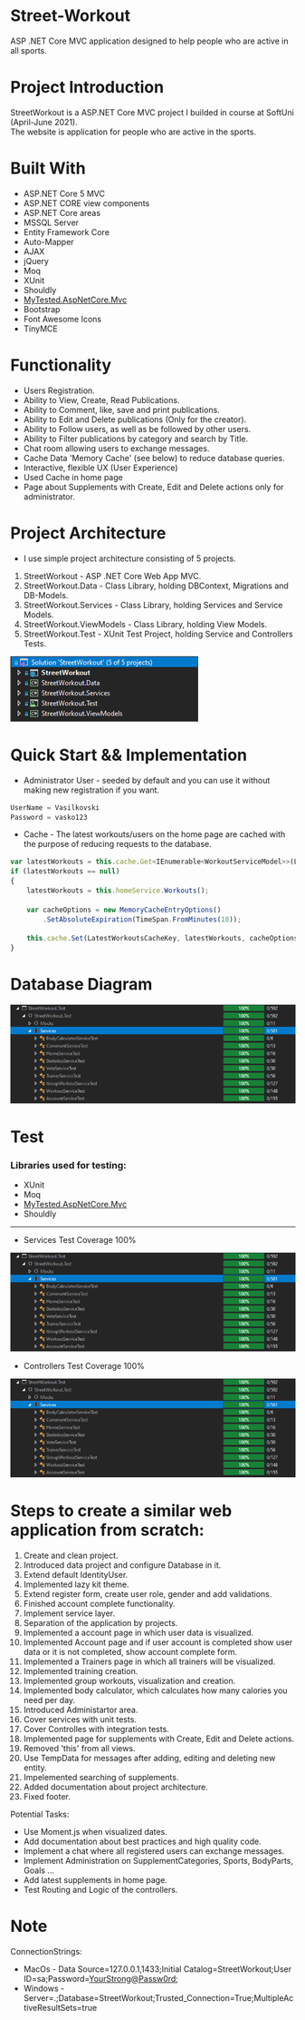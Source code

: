 #  Street-Workout
ASP .NET Core MVC application designed to help people who are active in all sports.

# Project Introduction
StreetWorkout is a ASP.NET Core MVC project I builded in course at SoftUni (April-June 2021). <br /> The website is application for people who are active in the sports.

# Built With
* ASP.NET Core 5 MVC
* ASP.NET CORE view components
* ASP.NET Core areas
* MSSQL Server
* Entity Framework Core
* Auto-Mapper
* AJAX
* jQuery
* Moq
* XUnit
* Shouldly
* [MyTested.AspNetCore.Mvc](https://github.com/ivaylokenov/MyTested.AspNetCore.Mvc)
* Bootstrap
* Font Awesome Icons
* TinyMCE

# Functionality
* Users Registration.
* Ability to View, Create, Read Publications.
* Ability to Comment, like, save and print publications.
* Ability to Edit and Delete publications (Only for the creator).
* Ability to Follow users, as well as be followed by other users.
* Ability to Filter publications by category and search by Title.
* Chat room allowing users to exchange messages.
* Cache Data 'Memory Cache' (see below) to reduce database queries.
* Interactive, flexible UX (User Experience)
* Used Cache in home page
* Page about Supplements with Create, Edit and Delete actions only for administrator. 

# Project Architecture
* I use simple project architecture consisting of 5 projects.

1. StreetWorkout - ASP .NET Core Web App MVC.
2. StreetWorkout.Data - Class Library, holding DBContext, Migrations and DB-Models.
3. StreetWorkout.Services - Class Library, holding Services and Service Models.
4. StreetWorkout.ViewModels - Class Library, holding View Models.
5. StreetWorkout.Test - XUnit Test Project, holding Service and Controllers Tests.

![](img/ProjectArchitecture.jpg)

# Quick Start && Implementation

* Administrator User - seeded by default and you can use it without making new registration if you want.
```javascript
UserName = Vasilkovski
Password = vasko123
```

* Cache - The latest workouts/users on the home page are cached with the purpose of reducing requests to the database.

```javascript
var latestWorkouts = this.cache.Get<IEnumerable<WorkoutServiceModel>>(LatestWorkoutsCacheKey);
if (latestWorkouts == null)
{
    latestWorkouts = this.homeService.Workouts();

    var cacheOptions = new MemoryCacheEntryOptions()
        .SetAbsoluteExpiration(TimeSpan.FromMinutes(10));

    this.cache.Set(LatestWorkoutsCacheKey, latestWorkouts, cacheOptions);
}
```

# Database Diagram

![](img/ServicesTest.jpg)

# Test

### Libraries used for testing:

* XUnit
* Moq
* [MyTested.AspNetCore.Mvc](https://github.com/ivaylokenov/MyTested.AspNetCore.Mvc)
* Shouldly

---

* Services Test Coverage 100%

![](img/ServicesTest.jpg)

* Controllers Test Coverage 100%

![](img/ServicesTest.jpg)

# Steps to create a similar web application from scratch:

1. Create and clean project.
2. Introduced data project and configure Database in it.
3. Extend default IdentityUser.
4. Implemented lazy kit theme.
5. Extend register form, create user role, gender and add validations.
6. Finished account complete functionality.
7. Implement service layer.
8. Separation of the application by projects.
9. Implemented a account page in which user data is visualized.
10. Implemented Account page and if user account is completed show user data or it is not completed, show account complete form.
11. Implemented a Trainers page in which all trainers will be visualized.
12. Implemented training creation.
13. Implemented group workouts, visualization and creation.
14. Implemented body calculator, which calculates how many calories you need per day.
15. Introduced Administartor area.
16. Cover services with unit tests.
17. Cover Controlles with integration tests.
18. Implemented page for supplements with Create, Edit and Delete actions.
19. Removed 'this' from all views.
20. Use TempData for messages after adding, editing and deleting new entity.
21. Impelemented searching of supplements.
22. Added documentation about project architecture.
23. Fixed footer.

Potential Tasks:
- Use Moment.js when visualized dates.
- Add documentation about best practices and high quality code.
- Implement a chat where all registered users can exchange messages.
- Implement Administration on SupplementCategories, Sports, BodyParts, Goals ...
- Add latest supplements in home page.
- Test Routing and Logic of the controllers.

# Note
ConnectionStrings:
* MacOs - Data Source=127.0.0.1,1433;Initial Catalog=StreetWorkout;User ID=sa;Password=<YourStrong@Passw0rd>;
* Windows - Server=.;Database=StreetWorkout;Trusted_Connection=True;MultipleActiveResultSets=true